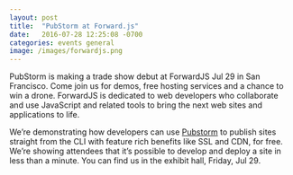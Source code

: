 ```yaml
---
layout: post
title:  "PubStorm at Forward.js"
date:   2016-07-28 12:25:08 -0700
categories: events general
image: /images/forwardjs.png
---
```


PubStorm is making a trade show debut at ForwardJS Jul 29 in San Francisco. Come join us for demos, free hosting services and a chance to win a drone. ForwardJS is dedicated to web developers who collaborate and use JavaScript and related tools to bring the next web sites and applications to life.

We’re demonstrating how developers can use [Pubstorm](https://www.pubstorm.com) to publish sites straight from the CLI with feature rich benefits like SSL and CDN, for free. We’re showing attendees that it’s possible to develop and deploy a site in less than a minute. You can find us in the exhibit hall, Friday, Jul 29.
